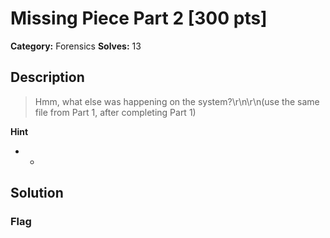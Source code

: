 # Missing Piece Part 2 [300 pts]

**Category:** Forensics
**Solves:** 13

## Description
>Hmm, what else was happening on the system?\r\n\r\n(use the same file from Part 1, after completing Part 1)

**Hint**
* -

## Solution

### Flag

